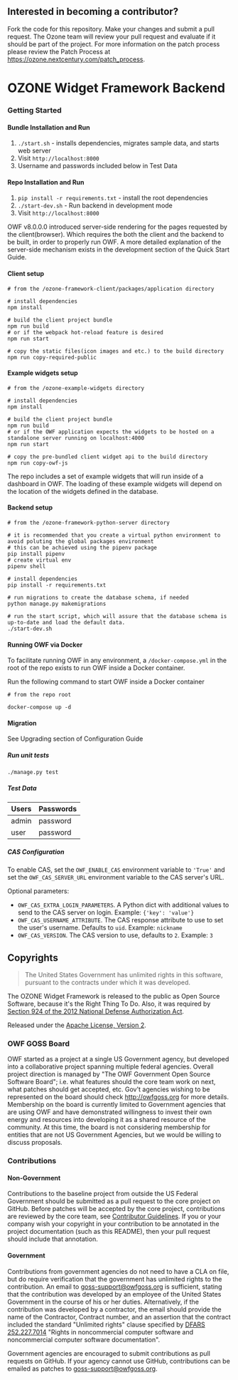 ## Interested in becoming a contributor? 
Fork the code for this repository. Make your changes and submit a pull request. The Ozone team will review your pull request and evaluate if it should be part of the project. For more information on the patch process please review the Patch Process at https://ozone.nextcentury.com/patch_process.

# OZONE Widget Framework Backend
 
### Getting Started

#### Bundle Installation and Run
1. `./start.sh` - installs dependencies, migrates sample data, and starts web server
2. Visit `http://localhost:8000`
3. Username and passwords included below in Test Data

#### Repo Installation and Run

1. `pip install -r requirements.txt` - install the root dependencies
2. `./start-dev.sh` - Run backend in development mode
3. Visit `http://localhost:8000`

OWF v8.0.0.0 introduced server-side rendering for the pages requested by the client(browser). Which requires the both the client and the backend to be built, in order to properly run OWF. A more detailed explanation of the server-side mechanism exists in the development section of the Quick Start Guide.

#### Client setup

```
# from the /ozone-framework-client/packages/application directory

# install dependencies
npm install

# build the client project bundle
npm run build
# or if the webpack hot-reload feature is desired
npm run start

# copy the static files(icon images and etc.) to the build directory 
npm run copy-required-public

```

#### Example widgets setup

```
# from the /ozone-example-widgets directory

# install dependencies
npm install

# build the client project bundle
npm run build
# or if the OWF application expects the widgets to be hosted on a standalone server running on localhost:4000
npm run start

# copy the pre-bundled client widget api to the build directory
npm run copy-owf-js

```
The repo includes a set of example widgets that will run inside of a dashboard in OWF. The loading of these example widgets will depend on the location of the widgets defined in the database.

#### Backend setup
```
# from the /ozone-framework-python-server directory

# it is recommended that you create a virtual python environment to avoid poluting the global packages environment
# this can be achieved using the pipenv package
pip install pipenv
# create virtual env
pipenv shell

# install dependencies
pip install -r requirements.txt

# run migrations to create the database schema, if needed
python manage.py makemigrations

# run the start script, which will assure that the database schema is up-to-date and load the default data.
./start-dev.sh

```

#### Running OWF via Docker
To facilitate running OWF in any environment, a `/docker-compose.yml` in the root of the repo exists to run OWF inside a Docker container.

Run the following command to start OWF inside a Docker container
```
# from the repo root 

docker-compose up -d
```


#### Migration
See Upgrading section of Configuration Guide 

##### Run unit tests

`./manage.py test`
 
##### Test Data

| Users | Passwords |
|---|---|
| admin | password |
| user  | password |

##### CAS Configuration

To enable CAS, set the `OWF_ENABLE_CAS` environment variable to `'True'` and set the `OWF_CAS_SERVER_URL` environment variable to the CAS server's URL.

Optional parameters:
* `OWF_CAS_EXTRA_LOGIN_PARAMETERS`. A Python dict with additional values to send to the CAS server on login. Example: `{'key': 'value'}`
* `OWF_CAS_USERNAME_ATTRIBUTE`. The CAS response attribute to use to set the user's username. Defaults to `uid`. Example: `nickname`
* `OWF_CAS_VERSION`. The CAS version to use, defaults to `2`. Example: `3`

## Copyrights

> The United States Government has unlimited rights in this software, pursuant to the contracts under which it was developed.  
 
The OZONE Widget Framework is released to the public as Open Source Software, because it's the Right Thing To Do. Also, it was required by [Section 924 of the 2012 National Defense Authorization Act](http://www.gpo.gov/fdsys/pkg/PLAW-112publ81/pdf/PLAW-112publ81.pdf "NDAA FY12").

Released under the [Apache License, Version 2](http://www.apache.org/licenses/LICENSE-2.0.html "Apache License v2").
 

### OWF GOSS Board
OWF started as a project at a single US Government agency, but developed into a collaborative project spanning multiple federal agencies.  Overall project direction is managed by "The OWF Government Open Source Software Board"; i.e. what features should the core team work on next, what patches should get accepted, etc.  Gov't agencies wishing to be represented on the board should check http://owfgoss.org for more details.  Membership on the board is currently limited to Government agencies that are using OWF and have demonstrated willingness to invest their own energy and resources into developing it as a shared resource of the community.  At this time, the board is not considering membership for entities that are not US Government Agencies, but we would be willing to discuss proposals.
 
### Contributions

#### Non-Government
Contributions to the baseline project from outside the US Federal Government should be submitted as a pull request to the core project on GitHub.  Before patches will be accepted by the core project, contributions are reviewed by the core team, see [Contributor Guidelines](https://github.com/ozoneplatform/owf-framework/blob/master/CONTRIBUTING.md).  If you or your company wish your copyright in your contribution to be annotated in the project documentation (such as this README), then your pull request should include that annotation.
 
#### Government
Contributions from government agencies do not need to have a CLA on file, but do require verification that the government has unlimited rights to the contribution.  An email to goss-support@owfgoss.org is sufficient, stating that the contribution was developed by an employee of the United States Government in the course of his or her duties. Alternatively, if the contribution was developed by a contractor, the email should provide the name of the Contractor, Contract number, and an assertion that the contract included the standard "Unlimited rights" clause specified by [DFARS 252.227.7014](http://www.acq.osd.mil/dpap/dars/dfars/html/current/252227.htm#252.227-7014) "Rights in noncommercial computer software and noncommercial computer software documentation".
 
Government agencies are encouraged to submit contributions as pull requests on GitHub.  If your agency cannot use GitHub, contributions can be emailed as patches to goss-support@owfgoss.org.